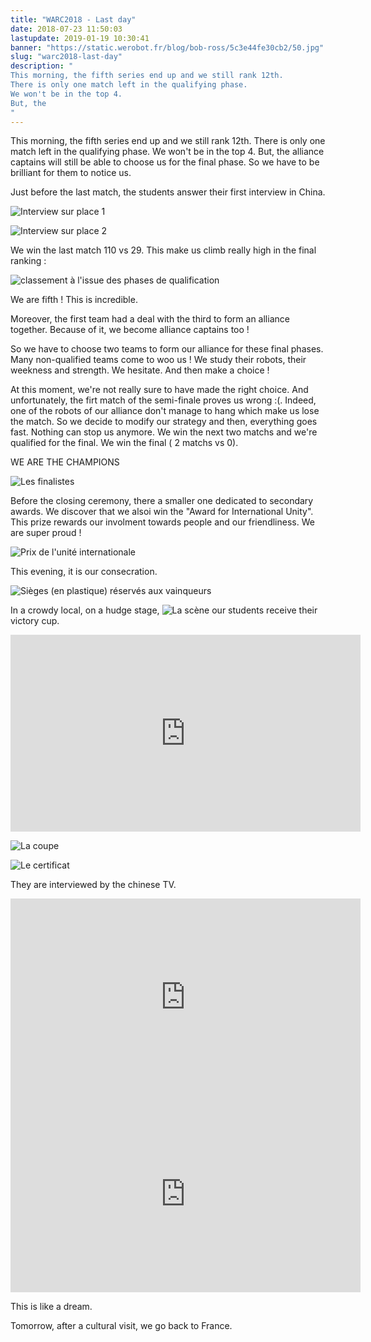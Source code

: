 ```yaml
---
title: "WARC2018 - Last day"
date: 2018-07-23 11:50:03
lastupdate: 2019-01-19 10:30:41
banner: "https://static.werobot.fr/blog/bob-ross/5c3e44fe30cb2/50.jpg"
slug: "warc2018-last-day"
description: " 
This morning, the fifth series end up and we still rank 12th.
There is only one match left in the qualifying phase.
We won't be in the top 4.
But, the
"
---
```

This morning, the fifth series end up and we still rank 12th.
There is only one match left in the qualifying phase.
We won't be in the top 4.
But, the alliance captains will still be able to choose us for the final phase. So we have to be brilliant for them to notice us.

Just before the last match, the students answer their first interview in China.

![Interview sur place 1](https://static.werobot.fr/blog/bob-ross/5c3e450085384/50.jpg "Interview sur place 1")

![Interview sur place 2](https://static.werobot.fr/blog/bob-ross/5c3e450725bde/50.jpg "Interview sur place 2")

We win the last match 110 vs 29. This make us climb really high in the final ranking :


![classement à l'issue des phases de qualification](https://static.werobot.fr/blog/bob-ross/5c3e450990572/50.jpg "classement à l'issue des phases de qualification")

We are fifth ! This is incredible.

Moreover, the first team had a deal with the third to form an alliance together. Because of it, we become alliance captains too !

So we have to choose two teams to form our alliance for these final phases.
Many non-qualified teams come to woo us ! We study their robots, their weekness and strength. We hesitate. And then make a choice !

At this moment, we're not really sure to have made the right choice.
And unfortunately, the firt match of the semi-finale proves us wrong :(.
Indeed, one of the robots of our alliance don't manage to hang which make us lose the match.
So we decide to modify our strategy and then, everything goes fast. Nothing can stop us anymore.
We win the next two matchs and we're qualified for the final.
We win the final ( 2 matchs vs 0).

WE ARE THE CHAMPIONS

![Les finalistes](https://static.werobot.fr/blog/bob-ross/5c3e450d8d264/50.jpg "Les finalistes")

Before the closing ceremony, there a smaller one dedicated to secondary awards. We discover that we alsoi win the "Award for International Unity". This prize rewards our involment towards people and our friendliness. We are super proud !

![Prix de l'unité internationale](https://static.werobot.fr/blog/bob-ross/5c3e450fe51b5/50.jpg "Prix de l'unité internationale")

This evening, it is our consecration.

![Sièges (en plastique) réservés aux vainqueurs](https://static.werobot.fr/blog/bob-ross/5c3e451510df6/50.jpg "Sièges (en plastique) réservés aux vainqueurs")

In a crowdy local, on a hudge stage,
![La scène](https://static.werobot.fr/blog/bob-ross/5c3e451aba3d2/50.jpg "La scène")
our students receive their victory cup.

<iframe width="560" height="315" src="https://www.youtube-nocookie.com/embed/hsAoZWPeOFs" frameborder="0" allow="accelerometer; autoplay; encrypted-media; gyroscope; picture-in-picture" allowfullscreen></iframe>

![La coupe](https://static.werobot.fr/blog/bob-ross/5c3e452086796/50.jpg "La coupe")

![Le certificat](https://static.werobot.fr/blog/bob-ross/5c3e4523bb423/50.jpg "Le certificat")

They are interviewed by the chinese TV.
<iframe width="560" height="315" src="https://www.youtube-nocookie.com/embed/LpQCpUhe0dw" frameborder="0" allow="accelerometer; autoplay; encrypted-media; gyroscope; picture-in-picture" allowfullscreen></iframe>

<iframe width="560" height="315" src="https://www.youtube-nocookie.com/embed/v7so4c_uJd4" frameborder="0" allow="accelerometer; autoplay; encrypted-media; gyroscope; picture-in-picture" allowfullscreen></iframe>

This is like a dream.

Tomorrow, after a cultural visit, we go back to France.




    